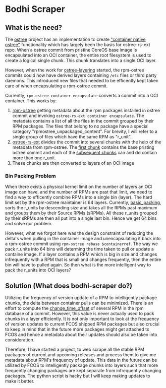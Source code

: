 # Bodhi Scraper

## What is the need?
The [ostree](https://github.com/ostreedev/ostree-rs-ext) project has an implementation to create ["container native ostree"](https://github.com/coreos/enhancements/blob/main/os/coreos-layering.md#existing-work) functionality which has largely been the basis for ostree-rs-ext repo.
When a ostree commit from pristine CoreOS base image is encapsulated into an OCI container, the entire root filesystem is used to create a logical single chunk. This chunk translates into a single OCI layer.  

However, when the work for [ostree-layering](https://github.com/coreos/enhancements/blob/main/os/coreos-layering.md) started, the rpm-ostree commits could now have derived layers containing ```/etc``` files or third party daemons. This introduced new files that needed to be efficently kept taken care of when encapsulating a rpm-ostree commit.

Currently, ```rpm-ostree container encapsulate``` converts a commit into a OCI container. This works by: 


1) [rpm-ostree](https://github.com/coreos/rpm-ostree/blob/main/rust/src/container.rs#L213) getting metadata about the rpm packages installed in ostree commit and invoking ```ostree-rs-ext container encapsulate```. The metadata contains a list of all the files in the commit grouped by their RPM packages. The files that belong to no package have a special category "rpmostree_unpackaged_content". For brevity, I will refer to a single group of files which have the same RPM as "r_unit".
2) [ostree-rs-ext](https://github.com/ostreedev/ostree-rs-ext/blob/main/lib/src/container/encapsulate.rs#L173) divides the commit into several chunks with the help of the metadata from rpm-ostree. The [first chunk](https://github.com/ostreedev/ostree-rs-ext/blob/main/lib/src/chunking.rs#L206) contains the base pristing ostree commit and each of the [subsequent chunks](https://github.com/ostreedev/ostree-rs-ext/blob/main/lib/src/chunking.rs#L260) can and do  contain more than one r_unit. 
3) These chunks are then converted to layers of an OCI image


### Bin Packing Problem
When there exists a physical kernel limit on the number of layers an OCI image can have, and the number of RPMs are past that limit, we need to find a way to efficently combine RPMs into a single bin (layer). The hard limit set by the rpm-ostree maintainer is 64 layers. Currently, [basic_packing](https://github.com/ostreedev/ostree-rs-ext/blob/main/lib/src/chunking.rs#L396), sorts the r_units by descending size and takes all the RPMs past maximum and groups them by their Source RPMs (sRPMs). All these r_units grouped by their sRPMs are then all put into a single last bin. Hence we get 64 bins and solve our problem.


However, what we forgot here was the design constraint of reducing the delta's when pulling in the container image and unencapsulating it back into a rpm-ostree commit using ```rpm-ostree rebase $containerref```. The way we pack r_units into 64 bins will determing the time taken to pull or update a containe image. If a layer contains a RPM which is big in size and changes infrequently with a RPM that is small and changes frequently, then the entire bin will have to pulled again. 
So then what is the more intelligent way to pack the r_units into OCI layers?


## Solution (What does bodhi-scraper do?)
Utilizing the frequency of version update of a RPM to intelligently package chunks, the delta between container pulls can be minimized. There is an effort to compute the [change_time_offset](https://github.com/coreos/rpm-ostree/blob/815d038279720e265abfdaa72faeb5eb3d8be573/rust/src/container.rs#L291) of several RPM in the rpm database of a commit. However, this value is never actually used to pack chunks in a layer efficiently.
It is not only important to look at the frequency of version updates to current FCOS shipped RPM packages but also crucial to keep in mind that in the future more packages might get attached to FCOS and hence a metadata about their updates should also be taken into consideration.


Therefore, I have started a project, to web scrape all the stable RPM packages of current and upcoming releases and process them to give me metadata about RPM's frequency of update. This data in the future can be utilized by FCOS to intelligently package chunks into layers such that more frequently changing packages are kept separate from infrequently changing packages. The python script is hacky but I will keep making updates to make it better.
